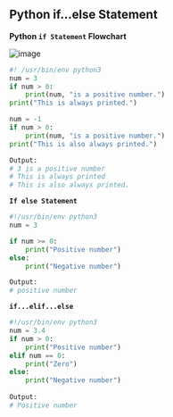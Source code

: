 ## Python if...else Statement
**Python `if Statement` Flowchart**

![image](https://user-images.githubusercontent.com/57703276/195426333-e237ec19-5095-4973-b720-d1c7362804b5.png)

```py
#! /usr/bin/env python3
num = 3
if num > 0:
    print(num, "is a positive number.")
print("This is always printed.")

num = -1
if num > 0:
    print(num, "is a positive number.")
print("This is also always printed.")

Output:
# 3 is a positive number
# This is always printed
# This is also always printed.
```
**`If else Statement`**
```py
#!/usr/bin/env python3
num = 3

if num >= 0:
    print("Positive number")
else:
    print("Negative number")

Output:
# positive number
```
**`if...elif...else`**
```py
#!/usr/bin/env python3
num = 3.4
if num > 0:
    print("Positive number")
elif num == 0:
    print("Zero")
else:
    print("Negative number")
    
Output:
# Positive number
```

